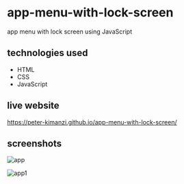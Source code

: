 # app-menu-with-lock-screen

app menu with lock screen using JavaScript

## technologies used
* HTML
* CSS
* JavaScript

## live website

https://peter-kimanzi.github.io/app-menu-with-lock-screen/


## screenshots

![app](https://user-images.githubusercontent.com/71552773/180740963-477ad4ad-7eb4-437d-bc70-e007befd2c35.PNG)

![app1](https://user-images.githubusercontent.com/71552773/180741061-c1522d0a-d17f-4d13-80e8-dcaddff37c43.PNG)

